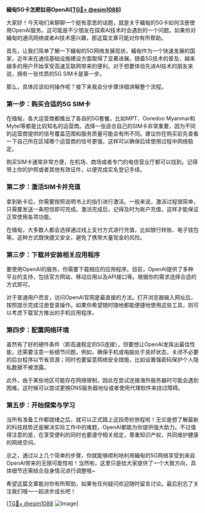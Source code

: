 **緬甸5G卡怎麽註冊OpenAI[[TG💪+ @esim1088](https://t.me/s/esim1088)]**

大家好！今天咱们来聊聊一个挺有意思的话题，就是关于緬甸的5G卡如何注册使用OpenAI服务。这可能是不少朋友在探索AI技术时会遇到的一个问题。如果你对緬甸的通讯网络或者AI技术感兴趣，那这篇文章可能对你有所帮助。

首先，让我们简单了解一下緬甸的5G网络发展现状。緬甸作为一个快速发展的国家，近年来在通信基础设施建设方面取得了显著进展。随着5G技术的普及，越来越多的用户开始享受高速互联网带来的便利。对于想要体验先进AI技术的朋友来说，拥有一张优质的5G SIM卡是第一步。

那么，具体应该如何操作呢？接下来我会分步骤详细讲解整个流程。

### 第一步：购买合适的5G SIM卡

在缅甸，各大运营商都推出了各自的5G套餐。比如MPT、Ooredoo Myanmar和Mytel等都是比较知名的运营商。选择一张适合自己的SIM卡非常重要，因为不同的运营商提供的信号覆盖范围和服务质量可能会有所不同。建议你在购买前先查看一下自己所在区域哪个运营商的信号更强，这样可以确保后续使用过程中网络稳定。

购买SIM卡通常非常方便，在机场、商场或者专门的电信营业厅都可以找到。记得带上你的护照或者其他有效证件，以便完成实名登记手续。

### 第二步：激活SIM卡并充值

拿到新卡后，你需要按照说明书上的指引进行激活。一般来说，激活过程很简单，只需要发送一条短信即可完成。激活完成后，记得及时为账户充值，这样才能保证正常使用各项功能。

在缅甸，大多数人都会选择通过线上支付方式进行充值，比如银行转账、电子钱包等。这种方式既快捷又安全，避免了携带大量现金的风险。

### 第三步：下载并安装相关应用程序

要使用OpenAI的服务，你需要下载相应的应用程序。目前，OpenAI提供了多种平台的支持，包括官方网站、移动应用以及API接口等。根据你的需求选择合适的方式即可。

对于普通用户而言，访问OpenAI官网是最直接的方法。打开浏览器输入网址后，按照提示完成注册登录操作。如果你希望随时随地都能便捷地使用这些工具，则可以考虑下载官方推出的手机应用程序。

### 第四步：配置网络环境

虽然有了好的硬件条件（即高速稳定的5G连接），但要想让OpenAI发挥出最佳性能，还需要注意一些细节问题。例如，确保手机或电脑处于良好状态，关闭不必要的后台程序以节省资源；同时也要留意网络安全措施，比如设置强密码保护个人隐私数据不被泄露。

此外，由于某些地区可能存在网络限制，因此在尝试连接海外服务器时可能会遇到困难。这时候可以尝试更换DNS服务器地址或者使用代理软件来绕过障碍。

### 第五步：开始探索与学习

当所有准备工作都就绪之后，就可以正式踏上这段奇妙旅程啦！无论是想了解最新的科技趋势还是解决实际工作中的难题，OpenAI都能为你提供强大助力。不过值得注意的是，在享受便利的同时也要遵守相关规定，尊重知识产权，共同维护健康的网络空间。

总之，通过以上几个简单的步骤，你就能够顺利地利用緬甸的5G网络享受到来自OpenAI带来的无限可能性啦！当然啦，这里只是给大家提供了一个大致方向，具体细节还需结合自身情况进行调整哦~

希望这篇文章能对你有所帮助，如果有任何疑问欢迎随时留言讨论。最后别忘了关注我们哦～一起进步成长吧！

[[TG💪+ @esim1088](https://t.me/s/esim1088) ![Image](https://i.postimg.cc/4NQfJmqS/Snipaste-2025-05-13-00-14-12.png)]
